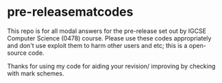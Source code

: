 # pre-releasematcodes
This repo is for all modal answers for the pre-release set out by IGCSE Computer Science (0478) course.
Please use these codes appropriately and don't use exploit them to harm other users and etc; this is a open-source code.

Thanks for using my code for aiding your revision/ improving by checking with mark schemes.
